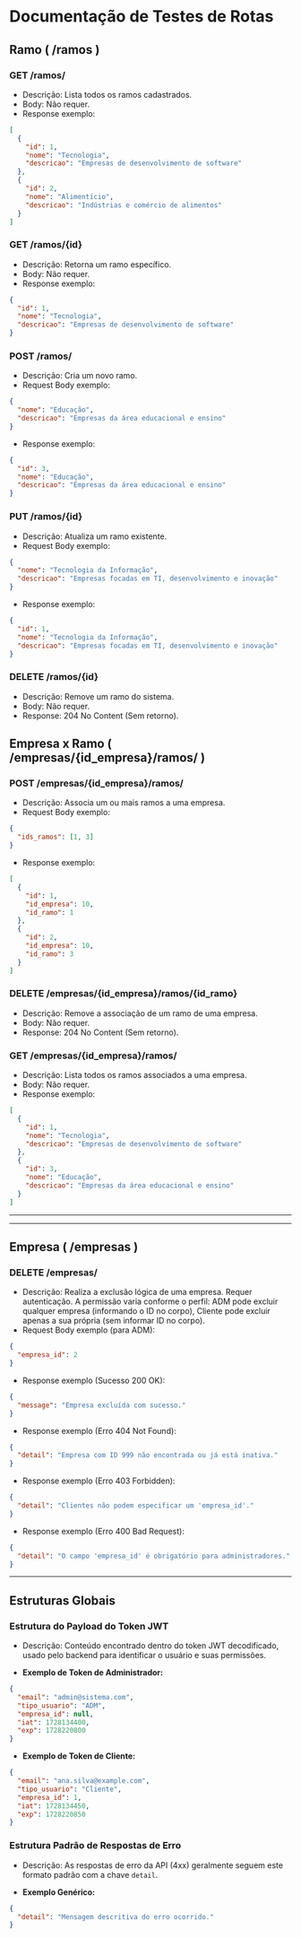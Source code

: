 # Documentação de Testes de Rotas

## Ramo ( /ramos )
### GET /ramos/
- Descrição: Lista todos os ramos cadastrados.
- Body: Não requer.
- Response exemplo:

```json
[
  {
    "id": 1,
    "nome": "Tecnologia",
    "descricao": "Empresas de desenvolvimento de software"
  },
  {
    "id": 2,
    "nome": "Alimentício",
    "descricao": "Indústrias e comércio de alimentos"
  }
]
```


### GET /ramos/{id}
- Descrição: Retorna um ramo específico.
- Body: Não requer.
- Response exemplo:

```json
{
  "id": 1,
  "nome": "Tecnologia",
  "descricao": "Empresas de desenvolvimento de software"
}
```

### POST /ramos/
- Descrição: Cria um novo ramo.
- Request Body exemplo:

```json
{
  "nome": "Educação",
  "descricao": "Empresas da área educacional e ensino"
}
```
- Response exemplo:

```json
{
  "id": 3,
  "nome": "Educação",
  "descricao": "Empresas da área educacional e ensino"
}
```

### PUT /ramos/{id}
- Descrição: Atualiza um ramo existente.
- Request Body exemplo:

```json
{
  "nome": "Tecnologia da Informação",
  "descricao": "Empresas focadas em TI, desenvolvimento e inovação"
}
```

- Response exemplo:
```json
{
  "id": 1,
  "nome": "Tecnologia da Informação",
  "descricao": "Empresas focadas em TI, desenvolvimento e inovação"
}
```

### DELETE /ramos/{id}
- Descrição: Remove um ramo do sistema.
- Body: Não requer.
- Response: 204 No Content (Sem retorno).

## Empresa x Ramo ( /empresas/{id_empresa}/ramos/ )

### POST /empresas/{id_empresa}/ramos/
- Descrição: Associa um ou mais ramos a uma empresa.
- Request Body exemplo:

```json
{
  "ids_ramos": [1, 3]
}
```
- Response exemplo:

```json
[
  {
    "id": 1,
    "id_empresa": 10,
    "id_ramo": 1
  },
  {
    "id": 2,
    "id_empresa": 10,
    "id_ramo": 3
  }
]
```

### DELETE /empresas/{id_empresa}/ramos/{id_ramo}
- Descrição: Remove a associação de um ramo de uma empresa.
- Body: Não requer.
- Response: 204 No Content (Sem retorno).

### GET /empresas/{id_empresa}/ramos/
- Descrição: Lista todos os ramos associados a uma empresa.
- Body: Não requer.
- Response exemplo:

```json
[
  {
    "id": 1,
    "nome": "Tecnologia",
    "descricao": "Empresas de desenvolvimento de software"
  },
  {
    "id": 3,
    "nome": "Educação",
    "descricao": "Empresas da área educacional e ensino"
  }
]
```

---
---

## Empresa ( /empresas )

### DELETE /empresas/
- Descrição: Realiza a exclusão lógica de uma empresa. Requer autenticação. A permissão varia conforme o perfil: ADM pode excluir qualquer empresa (informando o ID no corpo), Cliente pode excluir apenas a sua própria (sem informar ID no corpo).
- Request Body exemplo (para ADM):

```json
{
  "empresa_id": 2
}
```
- Response exemplo (Sucesso 200 OK):

```json
{
  "message": "Empresa excluída com sucesso."
}
```
- Response exemplo (Erro 404 Not Found):

```json
{
  "detail": "Empresa com ID 999 não encontrada ou já está inativa."
}
```
- Response exemplo (Erro 403 Forbidden):

```json
{
  "detail": "Clientes não podem especificar um 'empresa_id'."
}
```
- Response exemplo (Erro 400 Bad Request):

```json
{
  "detail": "O campo 'empresa_id' é obrigatório para administradores."
}
```

---

## Estruturas Globais

### Estrutura do Payload do Token JWT
- Descrição: Conteúdo encontrado dentro do token JWT decodificado, usado pelo backend para identificar o usuário e suas permissões.

- **Exemplo de Token de Administrador:**
```json
{
  "email": "admin@sistema.com",
  "tipo_usuario": "ADM",
  "empresa_id": null,
  "iat": 1728134400,
  "exp": 1728220800
}
```
- **Exemplo de Token de Cliente:**
```json
{
  "email": "ana.silva@example.com",
  "tipo_usuario": "Cliente",
  "empresa_id": 1,
  "iat": 1728134450,
  "exp": 1728220850
}
```

### Estrutura Padrão de Respostas de Erro
- Descrição: As respostas de erro da API (4xx) geralmente seguem este formato padrão com a chave `detail`.

- **Exemplo Genérico:**
```json
{
  "detail": "Mensagem descritiva do erro ocorrido."
}
```